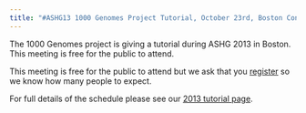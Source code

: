 ```yaml
---
title: "#ASHG13 1000 Genomes Project Tutorial, October 23rd, Boston Convention &amp; Exhibition Center, Meetings Rooms 156ABC"
---
```

                    
The 1000 Genomes project is giving a tutorial during ASHG 2013 in Boston. This meeting is free for the public to attend.

This meeting is free for the public to attend but we ask that you [register](http://www.bc.edu/content/bc/schools/cas/biology/Genomicsregistrationform.html) so we know how many people to expect.

For full details of the schedule please see our [2013 tutorial page](http://www.1000genomes.org/node/955).
